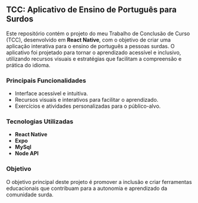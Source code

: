 ## TCC: Aplicativo de Ensino de Português para Surdos

Este repositório contém o projeto do meu Trabalho de Conclusão de Curso (TCC), desenvolvido em **React Native**, com o objetivo de criar uma aplicação interativa para o ensino de português a pessoas surdas. O aplicativo foi projetado para tornar o aprendizado acessível e inclusivo, utilizando recursos visuais e estratégias que facilitam a compreensão e prática do idioma.

### Principais Funcionalidades

- Interface acessível e intuitiva.
- Recursos visuais e interativos para facilitar o aprendizado.
- Exercícios e atividades personalizadas para o público-alvo.

### Tecnologias Utilizadas

- **React Native**  
- **Expo**  
- **MySql**
- **Node API**

### Objetivo

O objetivo principal deste projeto é promover a inclusão e criar ferramentas educacionais que contribuam para a autonomia e aprendizado da comunidade surda.
